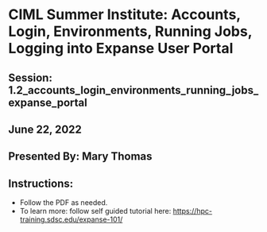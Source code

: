 # CIML Summer Institute:  Accounts, Login, Environments, Running Jobs, Logging into Expanse User Portal

## Session:  1.2_accounts_login_environments_running_jobs_expanse_portal

## June 22, 2022
## Presented By: Mary Thomas

## Instructions:
* Follow the PDF as needed.
* To learn more: follow self guided tutorial here: https://hpc-training.sdsc.edu/expanse-101/
